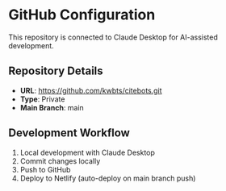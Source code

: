# GitHub Configuration

This repository is connected to Claude Desktop for AI-assisted development.

## Repository Details
- **URL**: https://github.com/kwbts/citebots.git
- **Type**: Private
- **Main Branch**: main

## Development Workflow
1. Local development with Claude Desktop
2. Commit changes locally
3. Push to GitHub
4. Deploy to Netlify (auto-deploy on main branch push)